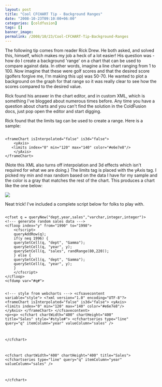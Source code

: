 ```yaml
---
layout: post
title: "Cool CFCHART Tip - Background Ranges"
date: "2008-10-23T09:10:00+06:00"
categories: [coldfusion]
tags: []
banner_image: 
permalink: /2008/10/23/Cool-CFCHART-Tip-Background-Ranges
---
```


The following tip comes from reader Rick Drew. He both asked, and solved this, himself, which makes my job a heck of a lot easier! His question was - how do I create a background 'range' on a chart that can be used to compare against data. In other words, imagine a line chart ranging from 1 to 100. Now imagine that these were golf scores and that the desired score (golfers forgive me, I'm making this up) was 50-70. He wanted to plot a background on the graph for that range so it was really clear to see how the scores compared to the desired value.
<!--more-->
Rick found his answer in the chart editor, and in custom XML, which is something I've blogged about numerous times before. Any time you have a question about charts and you can't find the solution in the ColdFusion docs, just pop open the editor and start digging. 
<p>
Rick found that the limits tag can be used to create a range. Here is a sample:
<p>
<code>
&lt;frameChart isInterpolated="false" is3d="false"&gt;
	&lt;yAxis&gt;
   &lt;limits index="0" min="120" max="140" color="#e6e7e8"/&gt;
	&lt;/yAxis&gt;
&lt;/frameChart&gt;
</code>
<p>
(Note this XML also turns off interpolation and 3d effects which isn't required for what we are doing.) The limits tag is placed with the yAxis tag. I picked my min and max random based on the data I have for my sample and the color is a gray that matches the rest of the chart. This produces a chart like the one below:
<p>
<img src="https://static.raymondcamden.com/images/cfjedi/Picture 39.png">
<p>
Neat trick! I've included a complete script below for folks to play with.
<p>
<code>
&lt;cfset q = queryNew("dept,year,sales","varchar,integer,integer")&gt;
&lt;!--- generate random sales data ---&gt;
&lt;cfloop index="y" from="1990" to="1998"&gt;
	&lt;cfscript&gt;
	queryAddRow(q);
	if(y neq 1996) {
	querySetCell(q, "dept", "Gamma");
	querySetCell(q, "year", y);
	querySetCell(q, "sales", randRange(80,220));
	} else {
	querySetCell(q, "dept", "Gamma");
	querySetCell(q, "year", y);
	}
	&lt;/cfscript&gt;
&lt;/cfloop&gt;
&lt;cfdump var="#q#"&gt;

&lt;!--- style from webcharts ---&gt;
&lt;cfsavecontent variable="style"&gt;
&lt;?xml version="1.0" encoding="UTF-8"?&gt;
&lt;frameChart isInterpolated="false" is3d="false"&gt;
	&lt;yAxis&gt;
   &lt;limits index="0" min="120" max="140" color="#e6e7e8"/&gt;
	&lt;/yAxis&gt;
&lt;/frameChart&gt;
&lt;/cfsavecontent&gt;
&lt;p&gt;&lt;p&gt;
&lt;cfchart chartWidth="400" chartHeight="400" title="Sales" style="#style#"&gt;
	&lt;cfchartseries type="line" query="q" itemColumn="year" valueColumn="sales" /&gt;

&lt;/cfchart&gt;

&lt;cfchart chartWidth="400" chartHeight="400" title="Sales"&gt;
	&lt;cfchartseries type="line" query="q" itemColumn="year" valueColumn="sales" /&gt;

&lt;/cfchart&gt;
</code>